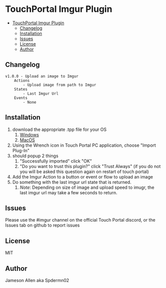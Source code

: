 # TouchPortal Imgur Plugin

- [TouchPortal Imgur Plugin](#touchportal-imgur-plugin)
  - [Changelog](#changelog)
  - [Installation](#installation)
  - [Issues](#issues)
  - [License](#license)
  - [Author](#author)


## Changelog
```
v1.0.0 - Upload an image to Imgur
    Actions
        - Upload image from path to Imgur
    States
        - Last Imgur Url
    Events
        - None
```

## Installation
1) download the appropriate .tpp file for your OS
   1) [Windows](Installers/TPImgur-Win.tpp)
   2) [MacOS](Installers/TPImgur-Mac.tpp)
2) Using the Wrench icon in Touch Portal PC application, choose "Import Plug-In"
3) should popup 2 things
   1) "Successfully imported" click "OK"
   2) "Do you want to trust this plugin?" click "Trust Always" (if you do not you will be asked this question again on restart of touch portal)
4) Add the Imgur Action to a button or event or flow to upload an image
5) Do something with the last imgur url state that is returned.
   1) *Note*: Depending on size of image and upload speed to imugr, the last imgur url may take a few seconds to return.


## Issues
Please use the #imgur channel on the official Touch Portal discord, or the Issues tab on github to report issues

## License
MIT

## Author
Jameson Allen aka Spdermn02
